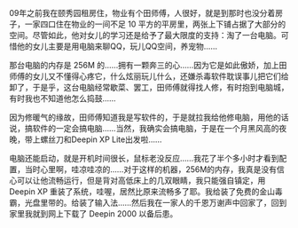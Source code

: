 09年之前我在颐秀园租房住，物业有个田师傅，人很好，就是到那时也没分着房子，一家四口住在物业的一间不足 10 平方的平房里，两张上下铺占据了大部分的空间。尽管如此，他对女儿的学习还是给予了最大限度的支持：淘了一台电脑。可惜他的女儿主要是用电脑来聊QQ，玩儿QQ空间，养宠物……

那台电脑的内存是 256M 的……拥有一颗奔三的心……因为它是如此傲娇，加上田师傅的女儿又不懂得心疼它，什么炫丽玩儿什么，还嫌杀毒软件耽误事儿把它们给卸了，于是乎，这台电脑经常歇菜、罢工，田师傅就得找人修，有时抱到电脑城，有时我也不知道他怎么捣鼓……

因为修暖气的缘故，田师傅知道我是写软件的，于是就拉我给他修电脑，用他的话说，搞软件的一定会搞电脑……当然，我确实会搞电脑，于是在一个月黑风高的夜晚，带上螺丝刀和Deepin XP Lite出发啦……

电脑还能启动，就是开机时间很长，鼠标老没反应……我花了半个多小时才看到配置，当时心里啊，哇凉哇凉的……对于这样的机器，256M的内存，我真是没有信心可以让他流畅运行，但是背对高低床上的几双眼睛，我只能强自镇定，用 Deepin XP 重装了系统，哇喔，居然比原来流畅多了耶。我给装了免费的金山毒霸，光盘里带的。给装了输入法……然后我在一家人的千恩万谢声中回家了，回到家里我就到网上下载了 Deepin 2000 以备后患。





